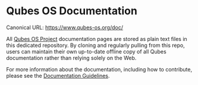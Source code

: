 # Qubes OS Documentation

Canonical URL: https://www.qubes-os.org/doc/

All [Qubes OS Project](https://github.com/QubesOS) documentation pages are
stored as plain text files in this dedicated repository. By cloning and
regularly pulling from this repo, users can maintain their own up-to-date
offline copy of all Qubes documentation rather than relying solely on the Web.

For more information about the documentation, including how to contribute,
please see the [Documentation Guidelines](https://www.qubes-os.org/doc/doc-guidelines/).
